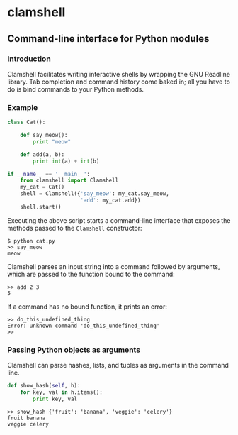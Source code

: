 clamshell
=======

Command-line interface for Python modules
---------------------------------------

### Introduction

Clamshell facilitates writing interactive shells by wrapping the GNU Readline library. Tab completion and command history come baked in; all you have to do is bind commands to your Python methods.

### Example

```python
class Cat():

    def say_meow():
        print "meow"

    def add(a, b):
        print int(a) + int(b)

if __name__ == '__main__':
    from clamshell import Clamshell
    my_cat = Cat()
    shell = Clamshell({'say_meow': my_cat.say_meow,
                       'add': my_cat.add})
    shell.start()
```

Executing the above script starts a command-line interface that exposes the methods passed to the `Clamshell` constructor:

```
$ python cat.py
>> say_meow
meow
```

Clamshell parses an input string into a command followed by arguments, which are passed to the function bound to the command:

```
>> add 2 3
5
```

If a command has no bound function, it prints an error:

```
>> do_this_undefined_thing
Error: unknown command 'do_this_undefined_thing'
>>
```

### Passing Python objects as arguments

Clamshell can parse hashes, lists, and tuples as arguments in the command line.

```python
def show_hash(self, h):
    for key, val in h.items():
        print key, val
```
```
>> show_hash {'fruit': 'banana', 'veggie': 'celery'}
fruit banana
veggie celery
```
